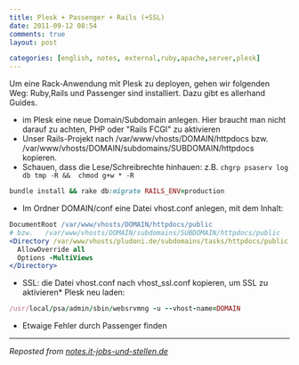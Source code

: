 ```yaml
---
title: Plesk + Passenger + Rails (+SSL)
date: 2011-09-12 08:54
comments: true
layout: post

categories: [english, notes, external,ruby,apache,server,plesk]
---
```

 Um eine Rack-Anwendung mit Plesk zu deployen, gehen wir folgenden Weg:
 Ruby,Rails und Passenger sind installiert. Dazu gibt es allerhand Guides.

* im Plesk eine neue Domain/Subdomain anlegen. Hier braucht man nicht darauf zu achten, PHP oder "Rails FCGI" zu aktivieren
* Unser Rails-Projekt nach /var/www/vhosts/DOMAIN/httpdocs bzw. /var/www/vhosts/DOMAIN/subdomains/SUBDOMAIN/httpdocs kopieren.
* Schauen, dass die Lese/Schreibrechte hinhauen: z.B. ```chgrp psaserv log db tmp -R &&  chmod g+w * -R```

```ruby
bundle install && rake db:migrate RAILS_ENV=production
```
* Im Ordner DOMAIN/conf eine Datei vhost.conf anlegen, mit dem Inhalt:

```apache
DocumentRoot /var/www/vhosts/DOMAIN/httpdocs/public
# bzw.   /var/www/vhosts/DOMAIN/subdomains/SUBDOMAIN/httpdocs/public
<Directory /var/www/vhosts/pludoni.de/subdomains/tasks/httpdocs/public >
  AllowOverride all
  Options -MultiViews
</Directory>
```
* SSL:  die Datei vhost.conf nach vhost_ssl.conf kopieren, um SSL zu aktivieren* Plesk neu laden:

```ruby
/usr/local/psa/admin/sbin/websrvmng -u --vhost-name=DOMAIN
```
* Etwaige Fehler durch Passenger finden

---
<i>Reposted from <a href='http://notes.it-jobs-und-stellen.de/notes/1' rel='canonical'>notes.it-jobs-und-stellen.de</a></i>

